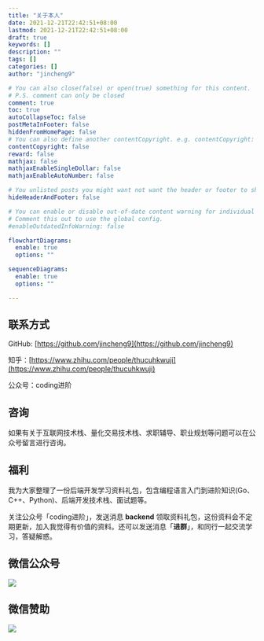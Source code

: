 ```yaml
---
title: "关于本人"
date: 2021-12-21T22:42:51+08:00
lastmod: 2021-12-21T22:42:51+08:00
draft: true
keywords: []
description: ""
tags: []
categories: []
author: "jincheng9"

# You can also close(false) or open(true) something for this content.
# P.S. comment can only be closed
comment: true
toc: true
autoCollapseToc: false
postMetaInFooter: false
hiddenFromHomePage: false
# You can also define another contentCopyright. e.g. contentCopyright: "This is another copyright."
contentCopyright: false
reward: false
mathjax: false
mathjaxEnableSingleDollar: false
mathjaxEnableAutoNumber: false

# You unlisted posts you might want not want the header or footer to show
hideHeaderAndFooter: false

# You can enable or disable out-of-date content warning for individual post.
# Comment this out to use the global config.
#enableOutdatedInfoWarning: false

flowchartDiagrams:
  enable: true
  options: ""

sequenceDiagrams: 
  enable: true
  options: ""

---
```


<!--more-->
## 联系方式

GitHub: [https://github.com/jincheng9](https://github.com/jincheng9)

知乎：[https://www.zhihu.com/people/thucuhkwuji](https://www.zhihu.com/people/thucuhkwuji)

公众号：coding进阶

## 咨询

如果有关于互联网技术栈、量化交易技术栈、求职辅导、职业规划等问题可以在公众号留言进行咨询。

## 福利

我为大家整理了一份后端开发学习资料礼包，包含编程语言入门到进阶知识(Go、C++、Python)、后端开发技术栈、面试题等。

关注公众号「coding进阶」，发送消息 **backend** 领取资料礼包，这份资料会不定期更新，加入我觉得有价值的资料。还可以发送消息「**进群**」，和同行一起交流学习，答疑解惑。

## 微信公众号

![](/img/wechat.png)

## 微信赞助

![](/img/wechat-payment.png)